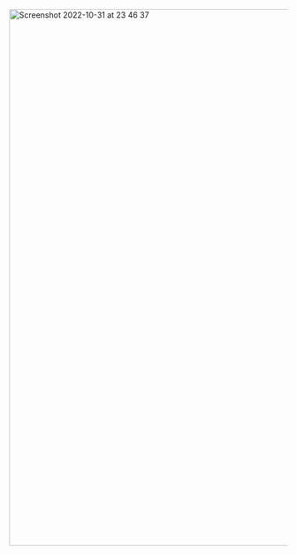 <img width="970" alt="Screenshot 2022-10-31 at 23 46 37" src="https://user-images.githubusercontent.com/109438310/199943934-9a21fb96-72a0-4895-833c-fe5aa44a117d.png">

